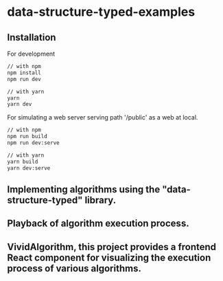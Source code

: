 # data-structure-typed-examples

## Installation

For development

```sh
// with npm
npm install
npm run dev

// with yarn
yarn
yarn dev
```

For simulating a web server serving path '/public' as a web at local.

```sh
// with npm
npm run build
npm run dev:serve

// with yarn
yarn build
yarn dev:serve
```


## Implementing algorithms using the "data-structure-typed" library.

## Playback of algorithm execution process.

## VividAlgorithm, this project provides a frontend React component for visualizing the execution process of various algorithms.
